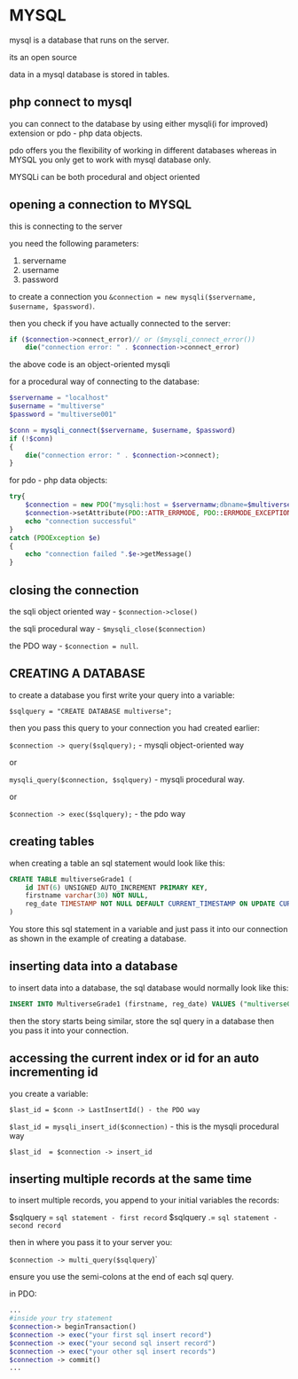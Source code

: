# MYSQL

mysql is a database that runs on the server.

its an open source

data in a mysql database is stored in tables.

## php connect to mysql

you can connect to the database by using either mysqli(i for improved) extension or pdo - php data objects.

pdo offers you the flexibility of working in different databases whereas in MYSQL you only get to work with mysql database only.

MYSQLi can be both procedural and object oriented

## opening a connection to MYSQL

this is connecting to the server

you need the following parameters:

1. servername
2. username
3. password

to create a connection you `&connection = new mysqli($servername, $username, $password)`.

then you check if you have actually connected to the server:

```php
if ($connection->connect_error)// or ($mysqli_connect_error())
    die("connection error: " . $connection->connect_error)
```

the above code is an object-oriented mysqli

for a procedural way of connecting to the database:

```php
$servername = "localhost"
$username = "multiverse"
$password = "multiverse001"

$conn = mysqli_connect($servername, $username, $password)
if (!$conn)
{
    die("connection error: " . $connection->connect);
}
```

for pdo - php data objects:

```php
try{
    $connection = new PDO("mysqli:host = $servernamw;dbname=$multiverse",$username,$password)
    $connection->setAttribute(PDO::ATTR_ERRMODE, PDO::ERRMODE_EXCEPTION)
    echo "connection successful"
}
catch (PDOException $e)
{
    echo "connection failed ".$e->getMessage()
}
```

## closing the connection

the sqli object oriented way - `$connection->close()`

the sqli procedural way - `$mysqli_close($connection)`

the PDO way - `$connection = null`.

## CREATING A DATABASE

to create a database you first write your query into a variable:

`$sqlquery = "CREATE DATABASE multiverse";`

then you pass this query to your connection you had created earlier:

`$connection -> query($sqlquery);` - mysqli object-oriented way

or

`mysqli_query($connection, $sqlquery)` - mysqli procedural way.

or

`$connection -> exec($sqlquery);` - the pdo way

## creating tables

when creating a table an sql statement would look like this:

```sql
CREATE TABLE multiverseGrade1 (
    id INT(6) UNSIGNED AUTO_INCREMENT PRIMARY KEY,
    firstname varchar(30) NOT NULL,
    reg_date TIMESTAMP NOT NULL DEFAULT CURRENT_TIMESTAMP ON UPDATE CURRENT_TIMESTAMP
)
```

You store this sql statement in a variable and just pass it into our connection as shown in the example of creating a database.

## inserting data into a database

to insert data into a database, the sql database would normally look like this:

```sql
INSERT INTO MultiverseGrade1 (firstname, reg_date) VALUES ("multiverse001", now());
```

then the story starts being similar, store the sql query in a database then you pass it into your connection.

## accessing the current index or id for an auto incrementing id

you create a variable:

`$last_id = $conn -> LastInsertId() - the PDO way`

`$last_id = mysqli_insert_id($connection)` - this is the mysqli procedural way

`$last_id  = $connection -> insert_id`

## inserting multiple records at the same time

to insert multiple records, you append to your initial variables the records:

$sqlquery = `sql statement - first record`
$sqlquery .= `sql statement - second record`

then in where you pass it to your server you:

`$connection -> multi_query($sqlquery`)`

ensure you use the semi-colons at the end of each sql query.

in PDO:

```php
...
#inside your try statement
$connection-> beginTransaction()
$connection -> exec("your first sql insert record")
$connection -> exec("your second sql insert record")
$connection -> exec("your other sql insert records")
$connection -> commit()
...
```
